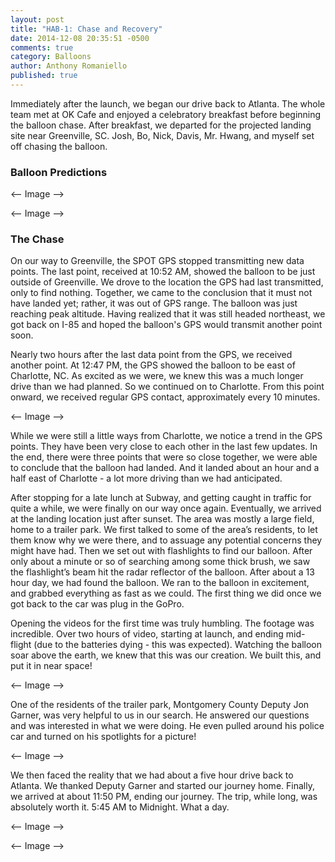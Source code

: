 ```yaml
---
layout: post
title: "HAB-1: Chase and Recovery"
date: 2014-12-08 20:35:51 -0500
comments: true
category: Balloons
author: Anthony Romaniello
published: true
---
```


Immediately after the launch, we began our drive back to Atlanta. The whole team met at OK Cafe and enjoyed a celebratory breakfast before beginning the balloon chase. After breakfast, we departed for the projected landing site near Greenville, SC. Josh, Bo, Nick, Davis, Mr. Hwang, and myself set off chasing the balloon.


### Balloon Predictions

<-- Image -->

<-- Image -->

### The Chase

On our way to Greenville, the SPOT GPS stopped transmitting new data points. The last point, received at 10:52 AM, showed the balloon to be just outside of Greenville. We drove to the location the GPS had last transmitted, only to find nothing. Together, we came to the conclusion that it must not have landed yet; rather, it was out of GPS range. The balloon was just reaching peak altitude. Having realized that it was still headed northeast, we got back on I-85 and hoped the balloon's GPS would transmit another point soon.

Nearly two hours after the last data point from the GPS, we received another point. At 12:47 PM, the GPS showed the balloon to be east of Charlotte, NC. As excited as we were, we knew this was a much longer drive than we had planned. So we continued on to Charlotte. From this point onward, we received regular GPS contact, approximately every 10 minutes.

<-- Image -->

While we were still a little ways from Charlotte, we notice a trend in the GPS points. They have been very close to each other in the last few updates. In the end, there were three points that were so close together, we were able to conclude that the balloon had landed. And it landed about an hour and a half east of Charlotte - a lot more driving than we had anticipated.

After stopping for a late lunch at Subway, and getting caught in traffic for quite a while, we were finally on our way once again. Eventually, we arrived at the landing location just after sunset. The area was mostly a large field, home to a trailer park. We first talked to some of the area’s residents, to let them know why we were there, and to assuage any potential concerns they might have had. Then we set out with flashlights to find our balloon. After only about a minute or so of searching among some thick brush, we saw the flashlight’s beam hit the radar reflector of the balloon. After about a 13 hour day, we had found the balloon. We ran to the balloon in excitement, and grabbed everything as fast as we could. The first thing we did once we got back to the car was plug in the GoPro.

Opening the videos for the first time was truly humbling. The footage was incredible. Over two hours of video, starting at launch, and ending mid-flight (due to the batteries dying - this was expected). Watching the balloon soar above the earth, we knew that this was our creation. We built this, and put it in near space!

<-- Image -->

One of the residents of the trailer park, Montgomery County Deputy Jon Garner, was very helpful to us in our search. He answered our questions and was interested in what we were doing. He even pulled around his police car and turned on his spotlights for a picture!

<-- Image -->

We then faced the reality that we had about a five hour drive back to Atlanta. We thanked Deputy Garner and started our journey home. Finally, we arrived at about 11:50 PM, ending our journey. The trip, while long, was absolutely worth it. 5:45 AM to Midnight. What a day.

<-- Image -->

<-- Image -->
